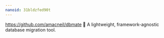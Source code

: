 ```yaml
---
nanoid: 31bldzfed90t
---
```

https://github.com/amacneil/dbmate
🚀 A lightweight, framework-agnostic database migration tool.



